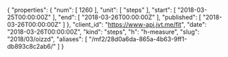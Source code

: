 {
  "properties": {
    "num": [
      1260
    ],
    "unit": [
      "steps"
    ],
    "start": [
      "2018-03-25T00:00:00Z"
    ],
    "end": [
      "2018-03-26T00:00:00Z"
    ],
    "published": [
      "2018-03-26T00:00:00Z"
    ]
  },
  "client_id": "https://www-api.jvt.me/fit",
  "date": "2018-03-26T00:00:00Z",
  "kind": "steps",
  "h": "h-measure",
  "slug": "2018/03/oizzd",
  "aliases": [
    "/mf2/28d0a6da-865a-4b63-9ff1-db893c8c2ab6/"
  ]
}

